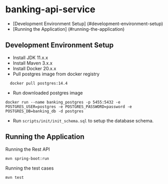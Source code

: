 # banking-api-service

* [Development Environment Setup] (#development-environment-setup)
* [Running the Application] (#running-the-application)

## Development Environment Setup

- Install JDK 11.x.x
- Install Maven 3.x.x
- Install Docker 20.x.x
- Pull postgres image from docker registry

```shell
  docker pull postgres:14.4
```

- Run downloaded postgres image

```shell
docker run --name banking_postgres -p 5455:5432 -e POSTGRES_USER=postgres -e POSTGRES_PASSWORD=password -e POSTGRES_DB=banking_db -d postgres
```

- Run `scripts/init/init_schema.sql` to setup the database schema.

## Running the Application

Running the Rest API

```shell
mvn spring-boot:run
```

Running the test cases

```shell
mvn test
```